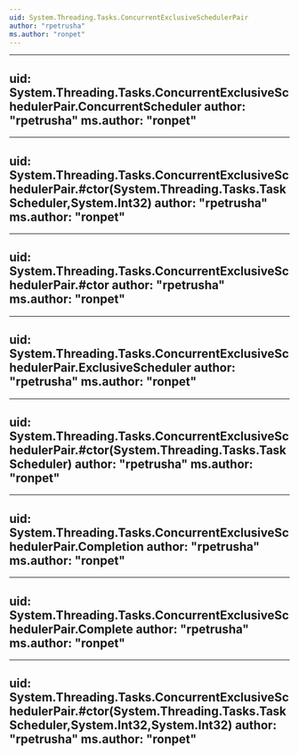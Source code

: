 ```yaml
---
uid: System.Threading.Tasks.ConcurrentExclusiveSchedulerPair
author: "rpetrusha"
ms.author: "ronpet"
---
```


---
uid: System.Threading.Tasks.ConcurrentExclusiveSchedulerPair.ConcurrentScheduler
author: "rpetrusha"
ms.author: "ronpet"
---

---
uid: System.Threading.Tasks.ConcurrentExclusiveSchedulerPair.#ctor(System.Threading.Tasks.TaskScheduler,System.Int32)
author: "rpetrusha"
ms.author: "ronpet"
---

---
uid: System.Threading.Tasks.ConcurrentExclusiveSchedulerPair.#ctor
author: "rpetrusha"
ms.author: "ronpet"
---

---
uid: System.Threading.Tasks.ConcurrentExclusiveSchedulerPair.ExclusiveScheduler
author: "rpetrusha"
ms.author: "ronpet"
---

---
uid: System.Threading.Tasks.ConcurrentExclusiveSchedulerPair.#ctor(System.Threading.Tasks.TaskScheduler)
author: "rpetrusha"
ms.author: "ronpet"
---

---
uid: System.Threading.Tasks.ConcurrentExclusiveSchedulerPair.Completion
author: "rpetrusha"
ms.author: "ronpet"
---

---
uid: System.Threading.Tasks.ConcurrentExclusiveSchedulerPair.Complete
author: "rpetrusha"
ms.author: "ronpet"
---

---
uid: System.Threading.Tasks.ConcurrentExclusiveSchedulerPair.#ctor(System.Threading.Tasks.TaskScheduler,System.Int32,System.Int32)
author: "rpetrusha"
ms.author: "ronpet"
---
